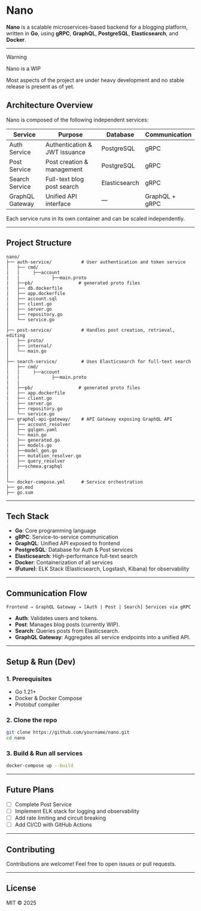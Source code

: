 
# Nano 

**Nano** is a scalable microservices-based backend for a blogging platform, written in **Go**, using **gRPC**, **GraphQL**, **PostgreSQL**, **Elasticsearch**, and **Docker**.

---

> [!WARNING]
> 
> Nano is a WIP
> 
> Most aspects of the project are under heavy development
> and no stable release is present as of yet.
> 

##  Architecture Overview

Nano is composed of the following independent services:

| Service         | Purpose                        | Database        | Communication |
|----------------|--------------------------------|-----------------|---------------|
| Auth Service    | Authentication & JWT issuance  | PostgreSQL      | gRPC          |
| Post Service    | Post creation & management     | PostgreSQL      | gRPC          |
| Search Service  | Full-text blog post search     | Elasticsearch   | gRPC          |
| GraphQL Gateway | Unified API interface          | —               | GraphQL + gRPC|

Each service runs in its own container and can be scaled independently.

---

## Project Structure

```
nano/
├── auth-service/           # User authentication and token service
│   ├── cmd/
|   |     ├──account       
|   |            ├──main.proto
|   ├──pb/                 # generated proto files
|   ├── db.dockerfile
|   ├── app.dockerfile
|   ├── account.sql
|   ├── client.go
|   ├── server.go
│   ├── repository.go          
│   └── service.go
│
├── post-service/           # Handles post creation, retrieval, editing
│   ├── proto/
│   ├── internal/
│   └── main.go
│
├── search-service/         # Uses Elasticsearch for full-text search
│   ├── cmd/
|   |     ├──account       
|   |            ├──main.proto
|   |
|   ├──pb/                 # generated proto files
|   ├── app.dockerfile
|   ├── client.go
|   ├── server.go
│   ├── repository.go          
│   └── service.go
├── graphql-api-gateway/    # API Gateway exposing GraphQL API
│   ├── account_resolver
│   ├── gqlgen.yaml
│   └── main.go
|   ├── generated.go
|   ├── models.go
|   ├──model_gen.go
|   ├── mutation_resolver.go
|   ├── query_resolver
|   ├──schmea.graphql
│
│
└── docker-compose.yml      # Service orchestration
├── go.mod
├── go.sum
```

---

##  Tech Stack

- **Go**: Core programming language
- **gRPC**: Service-to-service communication
- **GraphQL**: Unified API exposed to frontend
- **PostgreSQL**: Database for Auth & Post services
- **Elasticsearch**: High-performance full-text search
- **Docker**: Containerization of all services
- **(Future)**: ELK Stack (Elasticsearch, Logstash, Kibana) for observability

---

##  Communication Flow

```plaintext
Frontend → GraphQL Gateway → [Auth | Post | Search] Services via gRPC
```

- **Auth**: Validates users and tokens.
- **Post**: Manages blog posts (currently WIP).
- **Search**: Queries posts from Elasticsearch.
- **GraphQL Gateway**: Aggregates all service endpoints into a unified API.

---

##  Setup & Run (Dev)

### 1. Prerequisites
- Go 1.21+
- Docker & Docker Compose
- Protobuf compiler

### 2. Clone the repo
```bash
git clone https://github.com/yourname/nano.git
cd nano
```

### 3. Build & Run all services
```bash
docker-compose up --build
```

---

##  Future Plans

- [ ] Complete Post Service
- [ ] Implement ELK stack for logging and observability
- [ ] Add rate limiting and circuit breaking
- [ ] Add CI/CD with GitHub Actions

---

## Contributing

Contributions are welcome! Feel free to open issues or pull requests.

---

## License

MIT © 2025 
